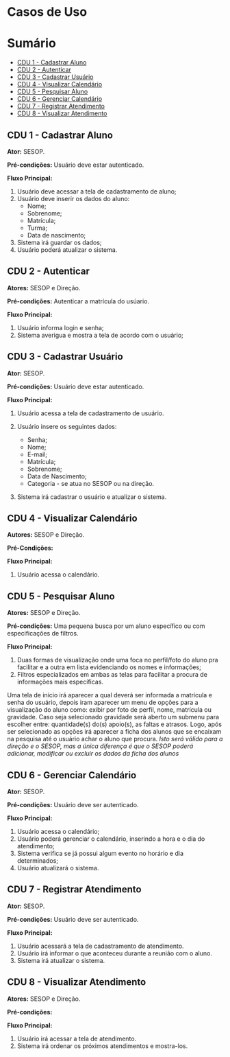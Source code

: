 # Casos de Uso

# Sumário

- [CDU 1 - Cadastrar Aluno](#cdu-1---cadastrar-aluno)
- [CDU 2 - Autenticar](#cdu-2---autenticar)
- [CDU 3 - Cadastrar Usuário](#cdu-3---cadastrar-usuario)
- [CDU 4 - Visualizar Calendário](#cdu-4---visualizar-calendario)
- [CDU 5 - Pesquisar Aluno](#cdu-5---pesquisar-aluno)
- [CDU 6 - Gerenciar Calendário](#cdu-6---gerenciar-calendario)
- [CDU 7 - Registrar Atendimento](#cdu-7---registrar-atendimento)
- [CDU 8 - Visualizar Atendimento](#cdu-8---visualizar-atendimento)

## CDU 1 - Cadastrar Aluno


**Ator:** SESOP.

**Pré-condições:** Usuário deve estar autenticado.

**Fluxo Principal:** 

1.	Usuário deve acessar a tela de cadastramento de aluno;
2.	Usuário deve inserir os dados do aluno: 
	- Nome;
	- Sobrenome;
	- Matrícula;
	- Turma;
	- Data de nascimento;
3.	Sistema irá guardar os dados;
4.  Usuário poderá atualizar o sistema. 

## CDU 2 - Autenticar

**Atores:** SESOP e Direção.

**Pré-condições:** Autenticar a matrícula do usúario.

**Fluxo Principal:**

1. Usuário informa login e senha;
2. Sistema averigua e mostra a tela de acordo com o usuário;

## CDU 3 - Cadastrar Usuário

**Ator:** SESOP. 

**Pré-condições:** Usuário deve estar autenticado.

**Fluxo Principal:** 

1. Usuário acessa a tela de cadastramento de usuário.
2. Usuário insere os seguintes dados: 
	- Senha; 
	- Nome; 
	- E-mail;
	- Matrícula; 
	- Sobrenome;
	- Data de Nascimento;
	- Categoria - se atua no SESOP ou na direção.

3. Sistema irá cadastrar o usuário e atualizar o sistema.

## CDU 4 - Visualizar Calendário

**Autores:** SESOP e Direção.

**Pré-Condições:** 

**Fluxo Principal:**

1. Usuário acessa o calendário.

## CDU 5 - Pesquisar Aluno

**Atores:** SESOP e Direção.

**Pré-condições:** Uma pequena busca por um aluno específico ou com especificações de filtros. 

**Fluxo Principal:** 
 
 1.	Duas formas de visualização onde uma foca no perfil/foto do aluno pra facilitar e a outra em lista evidenciando os nomes e informações;
 2.	Filtros especializados em ambas as telas para facilitar a procura de informações mais específicas.

Uma tela de início irá aparecer a qual deverá ser informada a matrícula e senha do usuário, depois iram aparecer um menu de opções para a visualização do aluno como: exibir por foto de perfil, nome, matrícula ou gravidade. 
Caso seja selecionado gravidade será aberto um submenu para escolher entre: quantidade(s) do(s) apoio(s), as faltas e atrasos.
Logo, após ser selecionado as opções irá aparecer a ficha dos alunos que se encaixam na pesquisa até o usuário achar o aluno que procura.
*Isto será válido para a direção e o SESOP, mas a única diferença é que o SESOP poderá adicionar, modificar ou excluir os dados da ficha dos alunos*

## CDU 6 - Gerenciar Calendário

**Ator:** SESOP. 

**Pré-condições:** Usuário deve ser autenticado.

**Fluxo Principal:** 

1. Usuário acessa o calendário;
2. Usuário poderá gerenciar o calendário, inserindo a hora e o dia do atendimento;
3. Sistema verifica se já possui algum evento no horário e dia determinados;
4. Usuário atualizará o sistema.

## CDU 7 - Registrar Atendimento

**Ator:** SESOP. 

**Pré-condições:** Usuário deve ser autenticado.

**Fluxo Principal:**

1.  Usuário acessará a tela de cadastramento de atendimento.
2.  Usuário irá informar o que aconteceu durante a reunião com o aluno.
3.	Sistema irá atualizar o sistema.

## CDU 8 - Visualizar Atendimento

**Atores:** SESOP e Direção. 

**Pré-condições:** 

**Fluxo Principal:** 

1. Usuário irá acessar a tela de atendimento.
2. Sistema irá ordenar os próximos atendimentos e mostra-los. 
